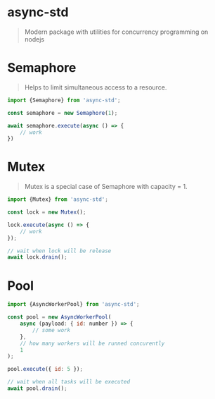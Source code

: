 async-std
=========

> Modern package with utilities for concurrency programming on nodejs 

# Semaphore

> Helps to limit simultaneous access to a resource.

```javascript
import {Semaphore} from 'async-std';

const semaphore = new Semaphore(1);

await semaphore.execute(async () => {
    // work
})
```

# Mutex

> Mutex is a special case of Semaphore with capacity = 1.

```javascript
import {Mutex} from 'async-std';

const lock = new Mutex();

lock.execute(async () => {
    // work
});

// wait when lock will be release
await lock.drain();
```

# Pool

```javascript
import {AsyncWorkerPool} from 'async-std';

const pool = new AsyncWorkerPool(
    async (payload: { id: number }) => {
        // some work
    },
    // how many workers will be runned concurently
    1
);

pool.execute({ id: 5 });

// wait when all tasks will be executed
await pool.drain();
```
